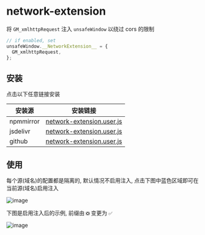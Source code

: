 # network-extension

将 `GM_xmlhttpRequest` 注入 `unsafeWindow` 以绕过 cors 的限制

```ts
// if enabled, set
unsafeWindow.__NetworkExtension__ = {
  GM_xmlhttpRequest,
};
```

## 安装

点击以下任意链接安装

| 安装源    | 安装链接                                                                                                                           |
| --------- | ---------------------------------------------------------------------------------------------------------------------------------- |
| npmmirror | [network-extension.user.js](https://registry.npmmirror.com/@gkd-kit/network-extension/latest/files/dist/network-extension.user.js) |
| jsdelivr  | [network-extension.user.js](https://fastly.jsdelivr.net/gh/gkd-kit/network-extension@main/dist/network-extension.user.js)          |
| github    | [network-extension.user.js](https://github.com/gkd-kit/network-extension/raw/main/dist/network-extension.user.js)                  |

## 使用

每个源(域名)的配置都是隔离的, 默认情况不启用注入, 点击下图中蓝色区域即可在当前源(域名)启用注入

![image](https://github.com/user-attachments/assets/a0a33481-4814-4315-a8a6-ac514fd53df0)

下图是启用注入后的示例, 前缀由 `❎` 变更为 `✅`

![image](https://github.com/user-attachments/assets/a2b880ab-ed77-4b23-8208-0cece78e9372)
